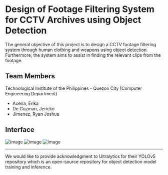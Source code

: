 # Design of Footage Filtering System for CCTV Archives using Object Detection
The general objective of this project is to design a CCTV 
footage filtering system through human clothing and 
weapons using object detection. Furthermore, the 
system aims to assist in finding the relevant clips from 
the footage.

## Team Members
Technological Institute of the Philippines - Quezon City (Computer Engineering Department)
* Acena, Erika
* De Guzman, Jericko
* Jimenez, Ryan Joshua

## Interface

![image](https://github.com/JerickoDG/Team-5_InquestAI/assets/60811658/5c516137-0960-4aa3-ae5c-7be96527eb13)
![image](https://github.com/JerickoDG/Team-5_InquestAI/assets/60811658/312abac0-96eb-462a-a9e8-3761293b2484)
![image](https://github.com/JerickoDG/Team-5_InquestAI/assets/60811658/f354ca52-2aea-43c2-a0cd-89af908dc99d)



***
We would like to provide acknowledgment to Ultralytics for their YOLOv5 repository which is an open-source repository for object detection model training and inference.
